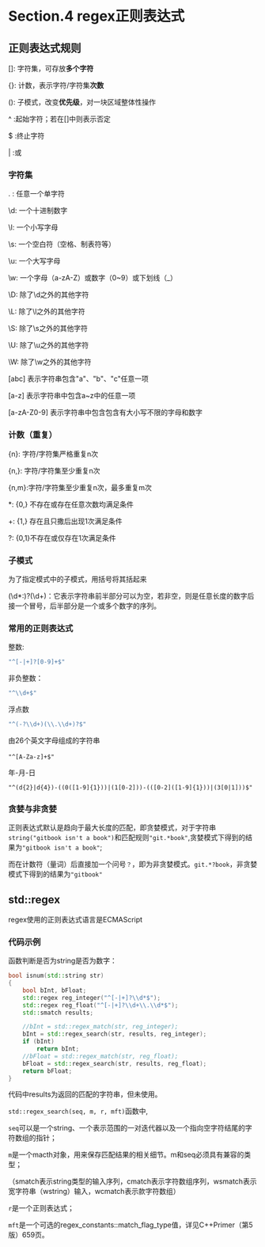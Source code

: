 # Section.4 regex正则表达式

## 正则表达式规则

[]: 字符集，可存放**多个字符**

{}: 计数，表示字符/字符集**次数**

(): 子模式，改变**优先级**，对一块区域整体性操作

^ :起始字符；若在[]中则表示否定

$ :终止字符

| :或

### 字符集

. : 任意一个单字符

\d: 一个十进制数字

\l: 一个小写字母

\s: 一个空白符（空格、制表符等）

\u: 一个大写字母

\w: 一个字母（a-zA-Z）或数字（0~9）或下划线（_）

\D: 除了\d之外的其他字符

\L: 除了\l之外的其他字符

\S: 除了\s之外的其他字符

\U: 除了\u之外的其他字符

\W: 除了\w之外的其他字符

[abc] 表示字符串包含"a"、"b"、"c"任意一项

[a-z] 表示字符串中包含a~z中的任意一项

[a-zA-Z0-9] 表示字符串中包含包含有大小写不限的字母和数字

### 计数（重复）

{n}:  字符/字符集严格重复n次

{n,}: 字符/字符集至少重复n次

{n,m}:字符/字符集至少重复n次，最多重复m次

*: {0,} 不存在或存在任意次数均满足条件

+: {1,} 存在且只撒后出现1次满足条件

?: {0,1}不存在或仅存在1次满足条件

### 子模式

  为了指定模式中的子模式，用括号将其括起来

(\d*:)?(\d+)：它表示字符串前半部分可以为空，若非空，则是任意长度的数字后接一个冒号，后半部分是一个或多个数字的序列。

### 常用的正则表达式

整数: 
```C++
"^[-|+]?[0-9]+$"
```

非负整数：
```C++
"^\\d+$"
```

浮点数
```C++
"^(-?\\d+)(\\.\\d+)?$"　
```

由26个英文字母组成的字符串　
```
"^[A-Za-z]+$"　　
```

年-月-日
```
"^(d{2}|d{4})-((0([1-9]{1}))|(1[0-2]))-(([0-2]([1-9]{1}))|(3[0|1]))$"
```
### 贪婪与非贪婪

正则表达式默认是趋向于最大长度的匹配，即贪婪模式，对于字符串`string("gitbook isn't a book")`和匹配规则`"git.*book"`,贪婪模式下得到的结果为`"gitbook isn't a book"`;

而在计数符（量词）后直接加一个问号`？`，即为非贪婪模式。`git.*?book`，非贪婪模式下得到的结果为`"gitbook"`


## std::regex

regex使用的正则表达式语言是ECMAScript

### 代码示例

函数判断是否为string是否为数字：

```C++
bool isnum(std::string str)
{
    bool bInt, bFloat;
    std::regex reg_integer("^[-|+]?\\d*$");
    std::regex reg_float("^[-|+]?\\d+\\.\\d*$");
    std::smatch results;

    //bInt = std::regex_match(str, reg_integer);
    bInt = std::regex_search(str, results, reg_integer);
    if (bInt)
        return bInt;
    //bFloat = std::regex_match(str, reg_float);
    bFloat = std::regex_search(str, results, reg_float);
    return bFloat;
}
```
代码中results为返回的匹配的字符串，但未使用。

`std::regex_search(seq, m, r, mft)`函数中, 

`seq`可以是一个string、一个表示范围的一对迭代器以及一个指向空字符结尾的字符数组的指针；

`m`是一个macth对象，用来保存匹配结果的相关细节。m和seq必须具有兼容的类型；

（smatch表示string类型的输入序列，cmatch表示字符数组序列，wsmatch表示宽字符串（wstring）输入，wcmatch表示款字符数组）

`r`是一个正则表达式；

`mft`是一个可选的regex_constants::match_flag_type值，详见C++Primer（第5版）659页。
